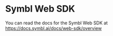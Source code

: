 # Symbl Web SDK


You can read the docs for the Symbl Web SDK at https://docs.symbl.ai/docs/web-sdk/overview